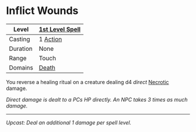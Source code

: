 # Inflict Wounds

| Level    | [1st Level Spell](1st%20Level%20Spells.md)          |
| -------- | --------------------------------------------------- |
| Casting  | 1 [Action](../../../../Game%20Procedures/Core%20Procedures/Action.md) |
| Duration | None                                                |
| Range    | Touch                                               |
| Domains  | [Death](../../Spell%20Domains/Death.md)          |

You reverse a healing ritual on a creature dealing d4 *direct* [Necrotic](../../../../Game%20Procedures/Combat/Damage%20Types/Necrotic.md) damage.

*Direct damage is dealt to a PCs HP directly. An NPC takes 3 times as much damage.*

---
*Upcast: Deal an additional 1 damage per spell level.*
